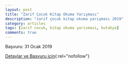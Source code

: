 ```yaml
---
layout: post
title: "Zarif Çocuk Kitap Okuma Yarışması"
description: "zarif çocuk kitap okuma yarışması 2019"
category: articles
tags: [zarif cocuk, kitap okuma yarismasi, kutahya]
comments: true
---
```


Başvuru: 31 Ocak 2019

[Detaylar ve Başvuru için](http://zarifcocuk.meb.gov.tr/){:rel="nofollow"}